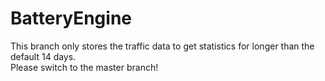 # BatteryEngine

This branch only stores the traffic data to get statistics for longer than the default 14 days.  
Please switch to the master branch!
